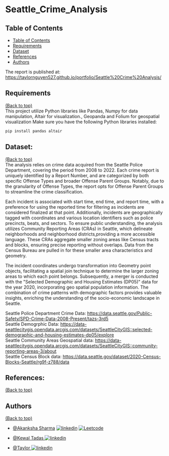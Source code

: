 # Seattle_Crime_Analysis


## Table of Contents
- [Table of Contents](#table-of-contents)
- [Requirements](#requirements)
- [Dataset](#dataset)
- [References](#references)
- [Authors](#authors)

The report is published at: https://taylornguyen527.github.io/portfolio/Seattle%20Crime%20Analysis/


## Requirements
[(Back to top)](#table-of-contents)  
This project utilize Python libraries like Pandas, Numpy for data manipulation, Altair for visualization., Geopanda and Folium for geospatial visualization
Make sure you have the following Python libraries installed:

```bash
pip install pandas altair 
```

## Dataset:
[(Back to top)](#table-of-contents)  
The analysis relies on crime data acquired from the Seattle Police Department, covering the period from 2008 to 2022. Each crime report is uniquely identified by a Report Number, and are categorized by both specific Offense Types and broader Offense Parent Groups. Notably, due to the granularity of Offense Types, the report opts for Offense Parent Groups to streamline the crime classification.

Each incident is associated with start time, end time, and report time, with a preference for using the reported time for filtering as incidents are considered finalized at that point. Additionally, incidents are geographically tagged with coordinates and various location identifiers such as police precincts, beats, and sectors. To ensure public understanding, the analysis utilizes Community Reporting Areas (CRAs) in Seattle, which delineate neighborhoods and neighborhood districts,providing a more accessible language. These CRAs aggregate smaller zoning areas like Census tracts and blocks, ensuring precise reporting without overlaps. Data from the Census Bureau are pulled in for these smaller area characteristics and geometry.

The incident coordinates undergo transformation into Geometry point objects, facilitating a spatial join technique to determine the larger zoning areas to which each point belongs. Subsequently, a merger is conducted with the "Selected Demographic and Housing Estimates (DP05)" data for the year 2020, incorporating geo spatial population information. The combination of crime patterns with demographic factors provides valuable insights, enriching the understanding of the socio-economic landscape in Seattle.

Seattle Police Department Crime Data: https://data.seattle.gov/Public-Safety/SPD-Crime-Data-2008-Present/tazs-3rd5  
Seattle Demogrphic Data: https://data-seattlecitygis.opendata.arcgis.com/datasets/SeattleCityGIS::selected-demographic-and-housing-estimates-dp05/explore  
Seattle Community Areas Geospatial data: https://data-seattlecitygis.opendata.arcgis.com/datasets/SeattleCityGIS::community-reporting-areas-3/about  
Seattle Census Block data: https://data.seattle.gov/dataset/2020-Census-Blocks-Seattle/rg9f-z788/data  


## References:
[(Back to top)](#table-of-contents)  


## Authors
[(Back to top)](#table-of-contents)

- [@Akanksha Sharma](https://github.com/akankshasharmadid)
    [![linkedin](https://img.shields.io/badge/linkedin-0A66C2?style=for-the-badge&logo=linkedin&logoColor=white)](https://www.linkedin.com/in/akanksha-12831bb1)
    [![Leetcode](https://img.shields.io/badge/LeetCode-000000?style=for-the-badge&logo=LeetCode&logoColor=#d16c06)](https://www.leetcode.com/akanksha185/)

- [@Kewal Tadas ](https://github.com/kewal97)
    [![linkedin](https://img.shields.io/badge/linkedin-0A66C2?style=for-the-badge&logo=linkedin&logoColor=white)](https://www.linkedin.com/in/kewaltadas/)
- [@Taylor ](https://github.com/tuananhnguyen527)
    [![linkedin](https://img.shields.io/badge/linkedin-0A66C2?style=for-the-badge&logo=linkedin&logoColor=white)](https://www.linkedin.com/in/taylor527/)
